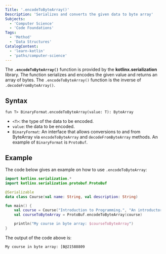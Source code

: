 ```yaml
---
Title: '.encodeToByteArray()'
Description: 'Serializes and converts the given data to byte array'
Subjects:
  - 'Computer Science'
  - 'Code Foundations'
Tags:
  - 'Method'
  - 'Data Structures'
CatalogContent:
  - 'learn-kotlin'
  - 'paths/computer-science'
---
```


The **`.encodeToByteArray()`** function is provided by the **kotlinx.serialization** library. The function serializes and encodes the given value and returns an array of bytes. The `.encodeToByteArray()` function is the inverse of `.decodeFromByteArray()`.
## Syntax

```pseudo
fun T> BinaryFormat.encodeToByteArray(value: T): ByteArray
```
- `<T>`: the type of the data to be encoded.
- `value`: the data to be encoded.
- `BinaryFormat`: An interface  that allows conversions to and from ByteArray via `encodeToByteArray` and `decodeFromByteArray` methods. An example of `BinaryFormat` is `ProtoBuf`.

## Example

The code below gives an example on how to use `.encodeToByteArray`:

```kotlin
import kotlinx.serialization.*
import kotlinx.serialization.protobuf.ProtoBuf

@Serializable
data class Course(val name: String, val description: String)

fun main() {
    val course = Course("Introduction to Programming.", "An introductory course to programming using Kotlin.")
    val courseToByteArray = ProtoBuf.encodeToByteArray(course)

    println("My course in byte array: $courseToByteArray")
}
```

The output of the code above is:

```shell
My course in byte array: [B@21588809
```
